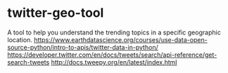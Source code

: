 # twitter-geo-tool
A tool to help you understand the trending topics in a specific geographic location. 
https://www.earthdatascience.org/courses/use-data-open-source-python/intro-to-apis/twitter-data-in-python/
https://developer.twitter.com/en/docs/tweets/search/api-reference/get-search-tweets
http://docs.tweepy.org/en/latest/index.html
